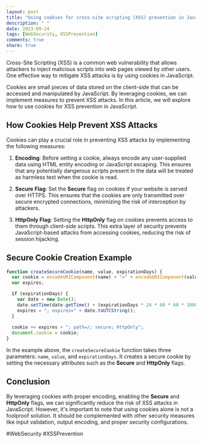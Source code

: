 ```yaml
---
layout: post
title: "Using cookies for cross-site scripting (XSS) prevention in JavaScript"
description: " "
date: 2023-09-24
tags: [WebSecurity, XSSPrevention]
comments: true
share: true
---
```


Cross-Site Scripting (XSS) is a common web vulnerability that allows attackers to inject malicious scripts into web pages viewed by other users. One effective way to mitigate XSS attacks is by using cookies in JavaScript.

Cookies are small pieces of data stored on the client-side that can be accessed and manipulated by JavaScript. By leveraging cookies, we can implement measures to prevent XSS attacks. In this article, we will explore how to use cookies for XSS prevention in JavaScript.

## How Cookies Help Prevent XSS Attacks

Cookies can play a crucial role in preventing XSS attacks by implementing the following measures:

1. **Encoding**: Before setting a cookie, always encode any user-supplied data using HTML entity encoding or JavaScript escaping. This ensures that any potentially dangerous scripts present in the data will be treated as harmless text when the cookie is read.

2. **Secure Flag**: Set the **Secure** flag on cookies if your website is served over HTTPS. This ensures that the cookies are only transmitted over secure encrypted connections, minimizing the risk of interception by attackers.

3. **HttpOnly Flag**: Setting the **HttpOnly** flag on cookies prevents access to them through client-side scripts. This extra layer of security prevents JavaScript-based attacks from accessing cookies, reducing the risk of session hijacking.

## Secure Cookie Creation Example

```javascript
function createSecureCookie(name, value, expirationDays) {
  var cookie = encodeURIComponent(name) + "=" + encodeURIComponent(value);
  var expires;

  if (expirationDays) {
    var date = new Date();
    date.setTime(date.getTime() + (expirationDays * 24 * 60 * 60 * 1000));
    expires = "; expires=" + date.toUTCString();
  }
  
  cookie += expires + "; path=/; secure; HttpOnly";
  document.cookie = cookie;
}
```

In the example above, the `createSecureCookie` function takes three parameters: `name`, `value`, and `expirationDays`. It creates a secure cookie by setting the necessary attributes such as the **Secure** and **HttpOnly** flags.

## Conclusion

By leveraging cookies with proper encoding, enabling the **Secure** and **HttpOnly** flags, we can significantly reduce the risk of XSS attacks in JavaScript. However, it's important to note that using cookies alone is not a foolproof solution. It should be complemented with other security measures like input validation, output encoding, and proper security configurations.

#WebSecurity #XSSPrevention